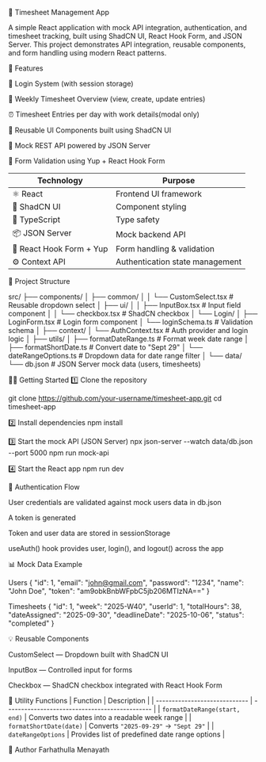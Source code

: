 🧾 Timesheet Management App

A simple React application with mock API integration, authentication, and timesheet tracking, built using ShadCN UI, React Hook Form, and JSON Server.
This project demonstrates API integration, reusable components, and form handling using modern React patterns.


🚀 Features

🔐 Login System (with session storage)

📅 Weekly Timesheet Overview (view, create, update entries)

⏰ Timesheet Entries per day with work details(modal only)

🧩 Reusable UI Components built using ShadCN UI

💾 Mock REST API powered by JSON Server

🧠 Form Validation using Yup + React Hook Form


| Technology               | Purpose                         |
| ------------------------ | ------------------------------- |
| ⚛️ React                 | Frontend UI framework           |
| 🧱 ShadCN UI             | Component styling               |
| 📘 TypeScript            | Type safety                     |
| 📦 JSON Server           | Mock backend API                |
| 🔐 React Hook Form + Yup | Form handling & validation      |
| ⚙️ Context API           | Authentication state management |


📂 Project Structure

src/
├── components/
│   ├── common/
│   │   └── CustomSelect.tsx       # Reusable dropdown select
│   ├── ui/
│   │   ├── InputBox.tsx           # Input field component
│   │   └── checkbox.tsx           # ShadCN checkbox
│   └── Login/
│       ├── LoginForm.tsx          # Login form component
│       └── loginSchema.ts         # Validation schema
│
├── context/
│   └── AuthContext.tsx            # Auth provider and login logic
│
├── utils/
│   ├── formatDateRange.ts         # Format week date range
│   ├── formatShortDate.ts         # Convert date to "Sept 29"
│   └── dateRangeOptions.ts        # Dropdown data for date range filter
│
└── data/
    └── db.json                    # JSON Server mock data (users, timesheets)


🧑‍💻 Getting Started
1️⃣ Clone the repository

git clone https://github.com/your-username/timesheet-app.git
cd timesheet-app


2️⃣ Install dependencies
npm install

3️⃣ Start the mock API (JSON Server)
npx json-server --watch data/db.json --port 5000
npm run mock-api

4️⃣ Start the React app
npm run dev


🔑 Authentication Flow

User credentials are validated against mock users data in db.json

A token is generated 

Token and user data are stored in sessionStorage

useAuth() hook provides user, login(), and logout() across the app

📊 Mock Data Example

Users
{
  "id": 1,
  "email": "john@gmail.com",
  "password": "1234",
  "name": "John Doe",
  "token": "am9obkBnbWFpbC5jb206MTIzNA=="
}

Timesheets
{
  "id": 1,
  "week": "2025-W40",
  "userId": 1,
  "totalHours": 38,
  "dateAssigned": "2025-09-30",
  "deadlineDate": "2025-10-06",
  "status": "completed"
}


💡 Reusable Components

CustomSelect — Dropdown built with ShadCN UI

InputBox — Controlled input for forms

Checkbox — ShadCN checkbox integrated with React Hook Form

🧰 Utility Functions
| Function                      | Description                                    |
| ----------------------------- | ---------------------------------------------- |
| `formatDateRange(start, end)` | Converts two dates into a readable week range  |
| `formatShortDate(date)`       | Converts `"2025-09-29"` → `"Sept 29"`          |
| `dateRangeOptions`            | Provides list of predefined date range options |



🧡 Author
Farhathulla Menayath
